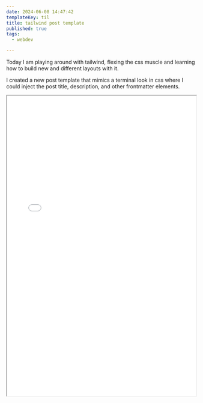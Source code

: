 ```yaml
---
date: 2024-06-08 14:47:42
templateKey: til
title: tailwind post template
published: true
tags:
  - webdev

---
```


Today I am playing around with tailwind, flexing the css muscle and learning
how to build new and different layouts with it.

I created a new post template that mimics a terminal look in css where I could
inject the post title, description, and other frontmatter elements.

<iframe src='/playground/tailwind-post-template' width='100%' height='800px' class='overflow-hidden' scrolling='no'/>

I think this is a pretty cool layout, I could make a
[carbon.sh](https://carbon.sh){.hoverlink} clone or more realistically I could
make it into a template for blog pages and this could become og images.

{.mx-auto .block .w-fit .mb-0}
Check out this post

{.mx-auto .block .w-fit .mt-0}
[[ still-loving-tailwind ]]
